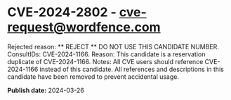 # CVE-2024-2802 - cve-request@wordfence.com

Rejected reason: ** REJECT ** DO NOT USE THIS CANDIDATE NUMBER. ConsultIDs: CVE-2024-1166. Reason: This candidate is a reservation duplicate of CVE-2024-1166. Notes: All CVE users should reference CVE-2024-1166 instead of this candidate. All references and descriptions in this candidate have been removed to prevent accidental usage.

**Publish date:** 2024-03-26
